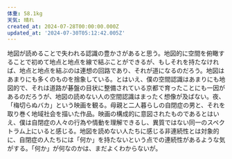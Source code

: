 ```yaml
---
体重: 58.1kg
天気: 晴れ
created_at: 2024-07-28T00:00:00.000Z
updated_at: '2024-07-30T05:12:42.005Z'
---
```


地図が読めることで失われる認識の豊かさがあると思う。地図的に空間を俯瞰することで初めて地点と地点を線で結ぶことができるが、もしそれを持たなければ、地点と地点を結ぶのは連想の回路であり、それが道になるのだろう。地図はあまりにも多くのものを捨象している。とはいえ、僕の空間認識はあまりにも地図的で、それは道路が碁盤の目状に整備されている京都で育ったことにも一因があるのだろうが、地図の読めない人の空間認識はまったく想像が及ばない。夜、「梅切らぬバカ」という映画を観る。母親と二人暮らしの自閉症の男と、それを取り巻く地域社会を描いた作品。映画の構成的に意図されたものであるとはいえ、僕は自閉症の人々の行為や情動を理解できるし、異質ではない同一のスペクトラム上にいると感じる。地図を読めない人たちに感じる非連続性とは対象的に、自閉症の人たちには「何か」を持たないという点での連続性があるような気がする。「何か」が何なのかは、まだよくわからないが。
